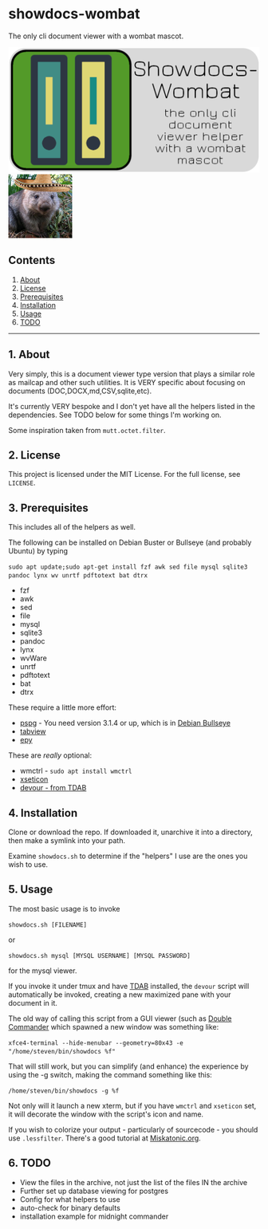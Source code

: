 # showdocs-wombat

The only cli document viewer with a wombat mascot.

![showdocs logo](https://raw.githubusercontent.com/uriel1998/showdocs-wombat/master/showdocs-wombat-open-graph.png "logo")
![mascot](https://github.com/uriel1998/showdocs-wombat/raw/master/128_senor_wombat.png "mascot")


## Contents
 1. [About](#1-about)
 2. [License](#2-license)
 3. [Prerequisites](#3-prerequisites)
 4. [Installation](#4-installation)
 5. [Usage](#6-usage)
 6. [TODO](#12-todo)

***

## 1. About

Very simply, this is a document viewer type version that plays a similar role 
as mailcap and other such utilities. It is VERY specific about focusing on 
documents (DOC,DOCX,md,CSV,sqlite,etc).  

It's currently VERY bespoke and I don't yet have all the helpers listed in the 
dependencies.  See TODO below for some things I'm working on.

Some inspiration taken from `mutt.octet.filter`.

## 2. License

This project is licensed under the MIT License. For the full license, see `LICENSE`.

## 3. Prerequisites 

This includes all of the helpers as well.

The following can be installed on Debian Buster or Bullseye (and probably Ubuntu) 
by typing 

`sudo apt update;sudo apt-get install fzf awk sed file mysql sqlite3 pandoc lynx wv unrtf pdftotext bat dtrx`

* fzf  
* awk  
* sed  
* file  
* mysql  
* sqlite3  
* pandoc  
* lynx  
* wvWare 
* unrtf  
* pdftotext  
* bat  
* dtrx 

These require a little more effort:

* [pspg](https://github.com/okbob/pspg) - You need version 3.1.4 or up, which is in [Debian Bullseye](https://packages.debian.org/source/bullseye/pspg)  
* [tabview](https://github.com/TabViewer/gtabview)  
* [epy](https://github.com/wustho/epy)  

These are *really* optional:

* wmctrl - `sudo apt install wmctrl`  
* [xseticon](https://sourceforge.net/projects/xseticon/)  
* [devour - from TDAB](https://uriel1998.github.io/tdab/)  

## 4. Installation

Clone or download the repo. If downloaded it, unarchive it into a 
directory, then make a symlink into your path.  

Examine `showdocs.sh` to determine if the "helpers" I use are the ones you wish 
to use. 

## 5. Usage


The most basic usage is to invoke 

`showdocs.sh [FILENAME]`

or 

`showdocs.sh mysql [MYSQL USERNAME] [MYSQL PASSWORD]`

for the mysql viewer.

If you invoke it under tmux and have [TDAB](https://uriel1998.github.io/tdab) 
installed, the `devour` script will automatically be invoked, creating a new 
maximized pane with your document in it.

The old way of calling this script from a GUI viewer (such as [Double Commander](https://doublecmd.sourceforge.io/)
which spawned a new window was something like: 

`xfce4-terminal --hide-menubar --geometry=80x43 -e "/home/steven/bin/showdocs %f"`

That will still work, but you can simplify (and enhance) the experience by using 
the -g switch, making the command something like this:

`/home/steven/bin/showdocs -g %f`

Not only will it launch a new xterm, but if you have `wmctrl` and `xseticon` set, 
it will decorate the window with the script's icon and name.

If you wish to colorize your output - particularly of sourcecode - you should 
use `.lessfilter`.  There's a good tutorial at [Miskatonic.org](https://www.miskatonic.org/2020/06/24/lessfilter/).

## 6. TODO

* View the files in the archive, not just the list of the files IN the archive
* Further set up database viewing for postgres
* Config for what helpers to use
* auto-check for binary defaults
* installation example for midnight commander
